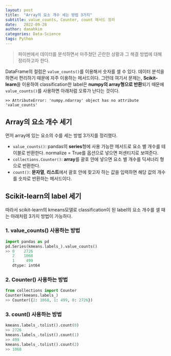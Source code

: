 ```yaml
---
layout: post
title:  "Array의 요소 개수 세는 방법 3가지"
subtitle: value_counts, Counter, count 매서드 정리
date:   2022-09-28
author: danahkim
categories: Data-Science
tags: Python
---
```


>  파이썬에서 데이터를 분석하면서 마주쳤던 곤란한 상황과 그 해결 방법에 대해 정리하고자 한다.

DataFrame의 컬럼은 `value_counts()`를 이용해서 숫자를 셀 수 있다. 데이터 분석을 하면서 편리하기 때문에 자주 이용하는 메서드이다. 그런데 여기서 문제는, **Scikit-learn**을 이용하여 classification한 label은 **numpy의 array형으로 반환**되기 때문에 `value_counts()`를 사용하면 아래처럼 오류가 난다는 것이다.

```
>> AttributeError: 'numpy.ndarray' object has no attribute 'value_counts'
```

## Array의 요소 개수 세기

먼저 array에 있는 요소의 수를 세는 방법 3가지를 정리했다.

* `value_counts()`: pandas의 **series**형에 사용 가능한 메서드로 요소 별 개수를 테이블로 반환한다.  normalize = True를 옵션으로 넣으면 퍼센티지로 보여준다.
* `collections.Counter()`: **array**를 괄호 안에 넣으면 요소 별 개수를 딕셔너리 형으로 반환한다.
* `count()`: **문자열**, **리스트**에서 괄호 안에 찾고자 하는 값을 입력하면 해당 값의 개수를 숫자로 반환하는 메서드이다.

## Scikit-learn의 label 세기

따라서 scikit-learn의 kmeans모델로 classification이 된 label의 요소 개수를 셀 때는 아래처럼 3가지 방법이 가능하다.

### 1. value_counts() 사용하는 방법

```python
import pandas as pd
pd.Series(kmeans.labels_).value_counts()
>> 0    2726
   2    1068
   1     499
   dtype: int64
```

### 2. Counter() 사용하는 방법

```python
from collections import Counter
Counter(kmeans.labels_)
>> Counter({2: 1068, 1: 499, 0: 2726})
```

### 3. count() 사용하는 방법

```python
kmeans.labels_.tolist().count(0)
>> 2726
kmeans.labels_.tolist().count(1)
>> 499
kmeans.labels_.tolist().count(2)
>> 1068
```

